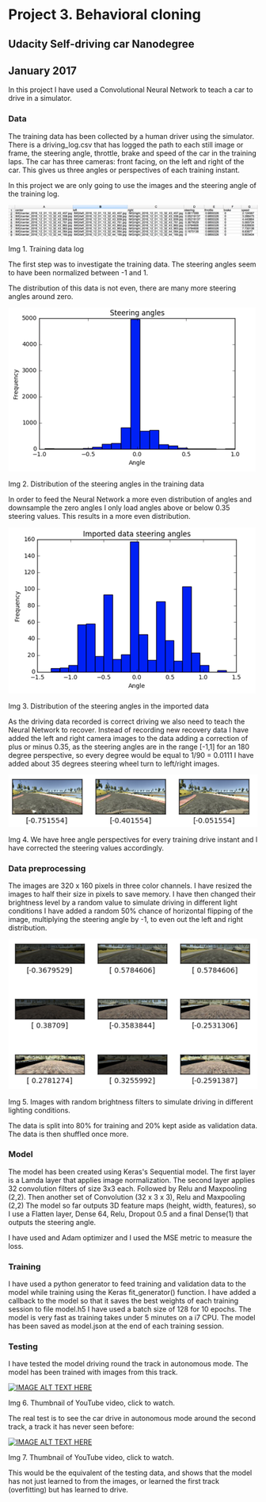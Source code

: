 # Project 3. Behavioral cloning
## Udacity Self-driving car Nanodegree
## January 2017

In this project I have used a Convolutional Neural Network to teach a car to drive in a simulator.

### Data

The training data has been collected by a human driver using the simulator. There is a driving_log.csv that has logged the path to each still image or frame, the steering angle, throttle, brake and speed of the car in the training laps.
The car has three cameras: front facing, on the left and right of the car. This gives us three angles or perspectives of each training instant.

In this project we are only going to use the images and the steering angle of the training log.

![alt text](img/training-log.png "Training data")

Img 1. Training data log

The first step was to investigate the training data. The steering angles seem to have been normalized between -1 and 1.

The distribution of this data is not even, there are many more steering angles around zero.

![alt text](img/data-steering-angle-dist.png "Training data steering angle distribution")

Img 2. Distribution of the steering angles in the training data

In order to feed the Neural Network a more even distribution of angles and downsample the zero angles I only load angles above or below 0.35 steering values.
This results in a more even distribution.

![alt text](img/imported-data-steering-dist.png "Imported data steering angle distribution")

Img 3. Distribution of the steering angles in the imported data

As the driving data recorded is correct driving we also need to teach the Neural Network to recover.
Instead of recording new recovery data I have added the left and right camera images to the data adding a correction of plus or minus 0.35, as the steering angles are in the range [-1,1] for an 180 degree perspective, so every degree would be equal to 1/90 = 0.0111 I have added about 35 degrees steering wheel turn to left/right images.

![alt text](img/camera-angles.png "The three camera perspectives")

Img 4. We have hree angle perspectives for every training drive instant and I have corrected the steering values accordingly.

### Data preprocessing

The images are 320 x 160 pixels in three color channels.
I have resized the images to half their size in pixels to save memory.
I have then changed their brightness level by a random value to simulate driving in different light conditions
I have added a random 50% chance of horizontal flipping of the image, multiplying the steering angle by -1, to even out the left and right distribution.

![alt text](img/different-brightness.png "Different brightness")

Img 5. Images with random brightness filters to simulate driving in different lighting conditions.

The data is split into 80% for training and 20% kept aside as validation data.
The data is then shuffled once more.

### Model

The model has been created using Keras's Sequential model.
The first layer is a Lamda layer that applies image normalization.
The second layer applies 32 convolution filters of size 3x3 each.
Followed by Relu and Maxpooling (2,2). Then another set of Convolution (32 x 3 x 3), Relu and Maxpooling (2,2)
The model so far outputs 3D feature maps (height, width, features), so I use a Flatten layer, Dense 64, Relu, Dropout 0.5 and a final Dense(1) that outputs the steering angle.

I have used and Adam optimizer and I used the MSE metric to measure the loss.

### Training

I have used a python generator to feed training and validation data to the model while training using the Keras fit_generator() function.
I have added a callback to the model so that it saves the best weights of each training session to file model.h5
I have used a batch size of 128 for 10 epochs.
The model is very fast as training takes under 5 minutes on a i7 CPU.
The model has been saved as model.json at the end of each training session.

### Testing

I have tested the model driving round the track in autonomous mode. The model has been trained with images from this track.

<a href="http://www.youtube.com/watch?feature=player_embedded&v=CZpvtnVzEKY" target="_blank"><img src="http://img.youtube.com/vi/CZpvtnVzEKY/0.jpg"
alt="IMAGE ALT TEXT HERE" width="240" height="180" border="0" /></a>

Img 6. Thumbnail of YouTube video, click to watch.

The real test is to see the car drive in autonomous mode around the second track, a track it has never seen before:

<a href="http://www.youtube.com/watch?feature=player_embedded&v=TRwdUxb-dq8" target="_blank"><img src="http://img.youtube.com/vi/TRwdUxb-dq8/0.jpg"
alt="IMAGE ALT TEXT HERE" width="240" height="180" border="0" /></a>

Img 7. Thumbnail of YouTube video, click to watch.

This would be the equivalent of the testing data, and shows that the model has not just learned to from the images, or learned the first track (overfitting) but has learned to drive.
